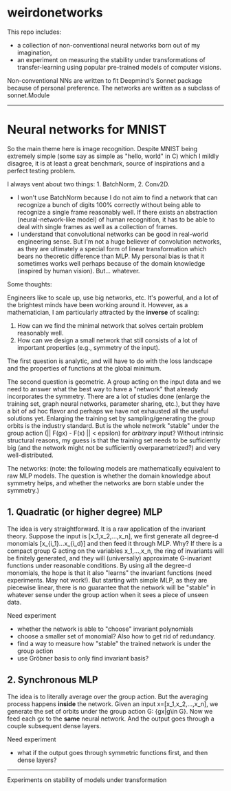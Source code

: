 # weirdonetworks
This repo includes:
- a collection of non-conventional neural networks born out of my imagination,
- an experiment on measuring the stability under transformations of transfer-learning using popular pre-trained models of computer visions. 

Non-conventional NNs are written to fit Deepmind's Sonnet package because of personal preference. The networks are written as a subclass of sonnet.Module

---
# Neural networks for MNIST
So the main theme here is image recognition. Despite MNIST being extremely simple (some say as simple as "hello, world" in C) which I mildly disagree, it is at least a great benchmark, source of inspirations and a perfect testing problem.

I always vent about two things: 1. BatchNorm, 2. Conv2D.
- I won't use BatchNorm because I do not aim to find a network that can recognize a bunch of digits 100% correctly without being able to recognize a single frame reasonably well. If there exists an abstraction (neural-network-like model) of human recognition, it has to be able to deal with single frames as well as a collection of frames.
- I understand that convolutional networks can be good in real-world engineering sense. But I'm not a huge believer of convolution networks, as they are ultimately a special form of linear transformation which bears no theoretic difference than MLP. My personal bias is that it sometimes works well perhaps because of the domain knowledge (inspired by human vision). But... whatever. 

Some thoughts:

Engineers like to scale up, use big networks, etc. It's powerful, and a lot of the brightest minds have been working around it. However, as a mathematician, I am particularly attracted by the **inverse** of scaling:
1. How can we find the minimal network that solves certain problem reasonably well.
2. How can we design a small network that still consists of a lot of important properties (e.g., symmetry of the input).

The first question is analytic, and will have to do with the loss landscape and the properties of functions at the global minimum. 

The second question is geometric. A group acting on the input data and we need to answer what the best way to have a "network" that already incorporates the symmetry. There are a lot of studies done (enlarge the training set, graph neural networks, parameter sharing, etc.), but they have a bit of ad hoc flavor and perhaps we have not exhausted all the useful solutions yet. Enlarging the training set by sampling/generating the group orbits is the industry standard. But is the whole network "stable" under the group action (|| F(gx) - F(x) || < epsilon) for *arbitrary* input? Without intrinsic structural reasons, my guess is that the training set needs to be sufficiently big (and the network might not be sufficiently overparametrized?) and very well-distributed.

The networks:
(note: the following models are mathematically equivalent to raw MLP models. The question is whether the domain knowledge about symmetry helps, and whether the networks are born stable under the symmetry.)

## 1. Quadratic (or higher degree) MLP
The idea is very straightforward. It is a raw application of the invariant theory. Suppose the input is [x_1,x_2,...,x_n], we first generate all degree-d monomials [x_{i_1}...x_{i_d}] and then feed it through MLP. Why? If there is a compact group G acting on the variables x_1,...,x_n, the ring of invariants will be finitely generated, and they will (universally) approximate G-invariant functions under reasonable conditions. By using all the degree-d monomials, the hope is that it also "learns" the invariant functions (need experiments. May not work!). But starting with simple MLP, as they are piecewise linear, there is no guarantee that the network will be "stable" in whatever sense under the group action when it sees a piece of unseen data.

Need experiment
- whether the network is able to "choose" invariant polynomials
- choose a smaller set of monomial? Also how to get rid of redundancy.
- find a way to measure how "stable" the trained network is under the group action
- use Gröbner basis to only find invariant basis? 

## 2. Synchronous MLP
The idea is to literally average over the group action. But the averaging process happens **inside** the network. Given an input x=[x_1,x_2,...,x_n], we generate the set of orbits under the group action G: {gx|g\in G}. Now we feed each gx to the **same** neural network. And the output goes through a couple subsequent dense layers.

Need experiment
- what if the output goes through symmetric functions first, and then dense layers?

---
Experiments on stability of models under transformation

